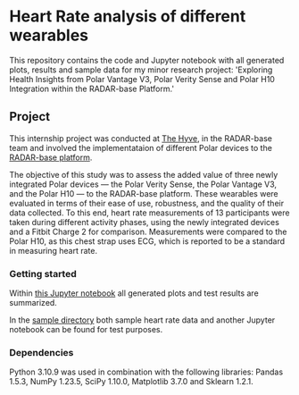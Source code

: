 # Heart Rate analysis of different wearables

This repository contains the code and Jupyter notebook with all generated plots, results and sample data for my minor research project:
'Exploring Health Insights from Polar Vantage V3, Polar Verity Sense and Polar H10 Integration within the RADAR-base Platform.'

## Project

This internship project was conducted at [The Hyve](https://www.thehyve.nl/), in the RADAR-base team and involved the implementataion of different Polar devices to the [RADAR-base platform](https://github.com/RADAR-base).

The objective of this study was to assess the added value of three newly integrated Polar devices — the Polar Verity Sense, the Polar Vantage V3, and the Polar H10 — to the RADAR-base platform.
These wearables were evaluated in terms of their ease of use, robustness, and the quality of their data collected. To this end, heart rate measurements of 13 participants were taken during different activity phases, using the newly integrated devices and a Fitbit Charge 2 for comparison. Measurements were compared to the Polar H10, as this chest strap uses ECG, which is reported to be a standard in measuring heart rate.

### Getting started

Within [this Jupyter notebook](https://github.com/fschulting/wearables_analysis/blob/main/full_analysis.ipynb) all generated plots and test results are summarized.

In the [sample directory](https://github.com/fschulting/wearables_analysis/blob/main/sample) both sample heart rate data and another Jupyter notebook can be found for test purposes.

### Dependencies

Python 3.10.9 was used in combination with the following libraries:
Pandas 1.5.3, NumPy 1.23.5, SciPy 1.10.0, Matplotlib 3.7.0 and Sklearn 1.2.1.
